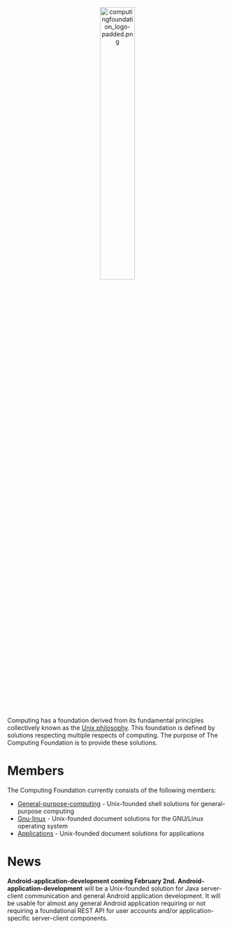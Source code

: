 
<div align='center'>
  <img src='https://raw.githubusercontent.com/computingfoundation/home/images/computingfoundation_logo-padded.png' width='40%' alt='computingfoundation_logo-padded.png'>
</div>
<br><br><br>

Computing has a foundation derived from its fundamental principles collectively known as the [Unix philosophy](http://www.linfo.org/unix_philosophy.html). This foundation is defined by solutions respecting multiple respects of computing. The purpose of The Computing Foundation is to provide these solutions.

# Members

The Computing Foundation currently consists of the following members:

* [General-purpose-computing](https://github.com/computingfoundation/general-purpose-computing) - Unix-founded shell solutions for general-purpose computing
* [Gnu-linux](https://github.com/computingfoundation/gnu-linux) - Unix-founded document solutions for the GNU/Linux operating system
* [Applications](https://github.com/computingfoundation/applications) - Unix-founded document solutions for applications

# News

**Android-application-development coming February 2nd. Android-application-development** will be a Unix-founded solution for Java server-client communication and general Android application development. It will be usable for almost any general Android application requiring or not requiring a foundational REST API for user accounts and/or application-specific server-client components.

